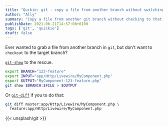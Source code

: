 ```yaml
---
title: "Quckie: git - copy a file from another branch without switching branch"
author: "Ally"
summary: "Copy a file from another git branch without checking to that target branch"
publishDate: 2021-06-21T14:57:08+0100
tags: ['git', 'quickie']
draft: false
---
```


Ever wanted to grab a file from another branch in `git`, but don't want to `checkout` to the target branch?

[`git-show`](https://git-scm.com/docs/git-show) to the rescue.

```bash
export BRANCH="123-feature"
export INPUT="app/Http/Livewire/MyComponent.php"
export OUTPUT="MyComponent-123-feature.php"
git show $BRANCH:$FILE > $OUTPUT
```

Or [`git-diff`](https://git-scm.com/docs/git-diff) if you to do that:

```bash
git diff master:app/Http/Livewire/MyComponent.php \
  feature:app/Http/Livewire/MyComponent.php
```

{{< unsplash/git >}}
